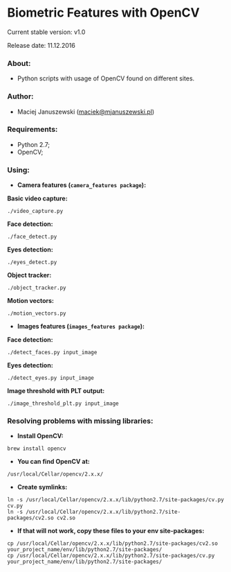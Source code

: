 Biometric Features with OpenCV
=========================================

Current stable version: v1.0

Release date: 11.12.2016

### About:

* Python scripts with usage of OpenCV found on different sites.

### Author:

* Maciej Januszewski (maciek@mjanuszewski.pl)


### Requirements:
* Python 2.7;
* OpenCV;

### Using:

* **Camera features (`camera_features package`):**

**Basic video capture:**
```
./video_capture.py
```

**Face detection:**
```
./face_detect.py
```

**Eyes detection:**
```
./eyes_detect.py
```

**Object tracker:**
```
./object_tracker.py
```

**Motion vectors:**
```
./motion_vectors.py
```

* **Images features (`images_features package`):**

**Face detection:**
```
./detect_faces.py input_image
```

**Eyes detection:**
```
./detect_eyes.py input_image
```

**Image threshold with PLT output:**
```
./image_threshold_plt.py input_image
```

### Resolving problems with missing libraries:

* **Install OpenCV:**
```
brew install opencv
```
* **You can find OpenCV at:**
```
/usr/local/Cellar/opencv/2.x.x/
```

* **Create symlinks:**
```
ln -s /usr/local/Cellar/opencv/2.x.x/lib/python2.7/site-packages/cv.py cv.py
ln -s /usr/local/Cellar/opencv/2.x.x/lib/python2.7/site-packages/cv2.so cv2.so
```
* **If that will not work, copy these files to your env site-packages:**
```
cp /usr/local/Cellar/opencv/2.x.x/lib/python2.7/site-packages/cv2.so your_project_name/env/lib/python2.7/site-packages/
cp /usr/local/Cellar/opencv/2.x.x/lib/python2.7/site-packages/cv.py your_project_name/env/lib/python2.7/site-packages/
```